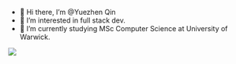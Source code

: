 - 👋 Hi there, I’m @Yuezhen Qin
- 👀 I’m interested in full stack dev.
- 🌱 I’m currently studying MSc Computer Science  at University of Warwick.
<!---
YuezhenQin/YuezhenQin is a ✨ special ✨ repository because its `README.md` (this file) appears on your GitHub profile.
You can click the Preview link to take a look at your changes.
--->
![](https://komarev.com/ghpvc/?username=YuezhenQin&color=ff69b4)
